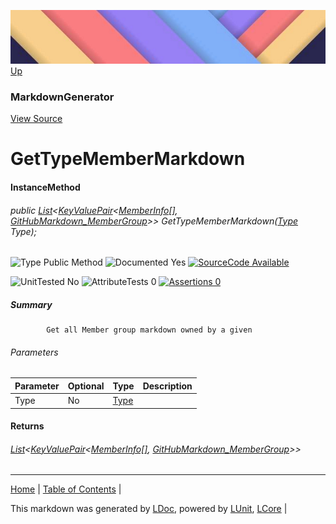 ![](../Content/LDoc-banner-small.png "")
[Up](MarkdownGenerator.md)
### MarkdownGenerator
[View Source](../Markdown/MarkdownGenerator.cs)
# GetTypeMemberMarkdown
#### InstanceMethod
###### public <a href="https://www.google.com/#q=C%23+System.Collections.Generic.List&lt;T&gt;" alt="Search for 'System.Collections.Generic.List&lt;T&gt;'" target="_blank">List</a>&lt;<a href="https://www.google.com/#q=C%23+System.Collections.Generic.KeyValuePair&lt;TKey, TValue&gt;" alt="Search for 'System.Collections.Generic.KeyValuePair&lt;TKey, TValue&gt;'" target="_blank">KeyValuePair</a>&lt;<a href="https://www.google.com/#q=C%23+System.Reflection.MemberInfo[]" alt="Search for 'System.Reflection.MemberInfo[]'" target="_blank">MemberInfo[]</a>, [GitHubMarkdown_MemberGroup](GitHubMarkdown_MemberGroup.md)&gt;&gt; GetTypeMemberMarkdown(<a href="https://www.google.com/#q=C%23+System.Type" alt="Search for 'System.Type'" target="_blank">Type</a> Type);

![Type Public Method](http://b.repl.ca/v1/Type-Public%20Method-lightgrey.png "") ![Documented Yes](http://b.repl.ca/v1/Documented-Yes-brightgreen.png "") [![SourceCode Available](http://b.repl.ca/v1/SourceCode-Available-brightgreen.png "")](../Markdown/MarkdownGenerator.cs#L350)

![UnitTested No](http://b.repl.ca/v1/UnitTested-No-lightgrey.png "") ![AttributeTests 0](http://b.repl.ca/v1/AttributeTests-0-lightgrey.png "") [![Assertions 0](http://b.repl.ca/v1/Assertions-0-lightgrey.png "")](../Markdown/MarkdownGenerator.cs)
##### Summary

            Get all Member group markdown owned by a given 
###### Parameters

Parameter | Optional | Type | Description
:---  | :---  | :---  | :--- 
Type | No | <a href="https://www.google.com/#q=C%23+System.Type" alt="Search for 'System.Type'" target="_blank">Type</a> | 

#### Returns
###### <a href="https://www.google.com/#q=C%23+System.Collections.Generic.List&lt;T&gt;" alt="Search for 'System.Collections.Generic.List&lt;T&gt;'" target="_blank">List</a>&lt;<a href="https://www.google.com/#q=C%23+System.Collections.Generic.KeyValuePair&lt;TKey, TValue&gt;" alt="Search for 'System.Collections.Generic.KeyValuePair&lt;TKey, TValue&gt;'" target="_blank">KeyValuePair</a>&lt;<a href="https://www.google.com/#q=C%23+System.Reflection.MemberInfo[]" alt="Search for 'System.Reflection.MemberInfo[]'" target="_blank">MemberInfo[]</a>, [GitHubMarkdown_MemberGroup](GitHubMarkdown_MemberGroup.md)&gt;&gt;
---

[Home](../../README.md) | [Table of Contents](../../TableOfContents.md) | 


This markdown was generated by [LDoc](https://github.com/CodeSingularity/LDoc), powered by [LUnit](https://github.com/CodeSingularity/LUnit), [LCore](https://github.com/CodeSingularity/LCore) | 

